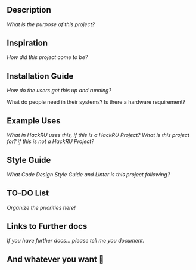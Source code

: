 # <Name of Project>

## Description
*What is the purpose of this project?*

## Inspiration
*How did this project come to be?*

## Installation Guide
*How do the users get this up and running?*

What do people need in their systems? Is there a hardware requirement?

## Example Uses

*What in HackRU uses this, if this is a HackRU Project?*
*What is this project for? if this is not a HackRU Project?*

## Style Guide

*What Code Design Style Guide and Linter is this project following?*


## TO-DO List

*Organize the priorities here!*

## Links to Further docs

*If you have further docs... please tell me you document.*

## And whatever you want :tada:
